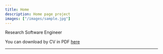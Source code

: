 ```yaml
---
title: Home
description: Home page project
images: ["/images/sample.jpg"]
---
```


Research Software Engineer 


You can download by CV in PDF [here](sebastien_campion_resume.pdf)


------------------------------------------------------------------------------------------------------------------------




<!---
 #[Get to know me better](/about "Get to know me better")
-->
